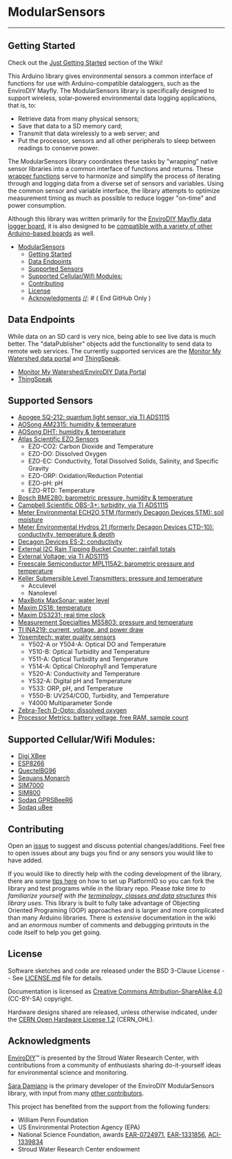 [//]: # ( @mainpage ModularSensors )
# ModularSensors
___
[//]: # ( @section mainpage_getting_started Getting Started )
## Getting Started

Check out the [Just Getting Started](https://github.com/EnviroDIY/ModularSensors/wiki/Getting-Started) section of the Wiki!

This Arduino library gives environmental sensors a common interface of functions for use with Arduino-compatible dataloggers, such as the EnviroDIY Mayfly.
The ModularSensors library is specifically designed to support wireless, solar-powered environmental data logging applications, that is, to:
* Retrieve data from many physical sensors;
* Save that data to a SD memory card;
* Transmit that data wirelessly to a web server; and
* Put the processor, sensors and all other peripherals to sleep between readings to conserve power.

The ModularSensors library coordinates these tasks by "wrapping" native sensor libraries into a common interface of functions and returns.
These [wrapper functions](https://en.wikipedia.org/wiki/Wrapper_function) serve to harmonize and simplify the process of iterating through and logging data from a diverse set of sensors and variables.
Using the common sensor and variable interface, the library attempts to optimize measurement timing as much as possible to reduce logger "on-time" and power consumption.

Although this library was written primarily for the [EnviroDIY Mayfly data logger board](https://envirodiy.org/mayfly/), it is also designed to be [compatible with a variety of other Arduino-based boards](https://github.com/EnviroDIY/ModularSensors/wiki/Processor-Compatibility) as well.

[//]: # ( @tableofcontents )

[//]: # ( Start GitHub Only )
- [ModularSensors](#modularsensors)
  - [Getting Started](#getting-started)
  - [Data Endpoints](#data-endpoints)
  - [Supported Sensors](#supported-sensors)
  - [Supported Cellular/Wifi Modules:](#supported-cellularwifi-modules)
  - [Contributing](#contributing)
  - [License](#license)
  - [Acknowledgments](#acknowledgments)
[//]: # ( End GitHub Only )


[//]: # ( @section mainpage_data_receivers Data Endpoints )
## Data Endpoints

While data on an SD card is very nice, being able to see live data is much better.
The "dataPublisher" objects add the functionality to send data to remote web services.
The currently supported services are the [Monitor My Watershed data portal](http://data.envirodiy.org/) and [ThingSpeak](https://thingspeak.com/).

- [Monitor My Watershed/EnviroDIY Data Portal](https://github.com/EnviroDIY/ModularSensors/wiki/EnviroDIY-Portal-Functions)
- [ThingSpeak](https://github.com/EnviroDIY/ModularSensors/wiki/ThingSpeak-Functions)

[//]: # ( @section mainpage_supported_sensors Supported Sensors )
## Supported Sensors

- [Apogee SQ-212: quantum light sensor, via TI ADS1115](https://github.com/EnviroDIY/ModularSensors/wiki/Apogee-SQ212)
- [AOSong AM2315: humidity & temperature](https://github.com/EnviroDIY/ModularSensors/wiki/AOSong-AM2315)
- [AOSong DHT: humidity & temperature](https://github.com/EnviroDIY/ModularSensors/wiki/AOSong-DHT)
- [Atlas Scientific EZO Sensors](https://github.com/EnviroDIY/ModularSensors/wiki/Atlas-Sensors)
    - EZO-CO2: Carbon Dioxide and Temperature
    - EZO-DO: Dissolved Oxygen
    - EZO-EC: Conductivity, Total Dissolved Solids, Salinity, and Specific Gravity
    - EZO-ORP: Oxidation/Reduction Potential
    - EZO-pH: pH
    - EZO-RTD: Temperature
- [Bosch BME280: barometric pressure, humidity & temperature](https://github.com/EnviroDIY/ModularSensors/wiki/Bosch-BME280)
- [Campbell Scientific OBS-3+: turbidity, via TI ADS1115](https://github.com/EnviroDIY/ModularSensors/wiki/Campbell-OBS3)
- [Meter Environmental ECH2O 5TM (formerly Decagon Devices 5TM): soil moisture](https://github.com/EnviroDIY/ModularSensors/wiki/Meter-ECH2O-5TM)
- [Meter Environmental Hydros 21 (formerly Decagon Devices CTD-10): conductivity, temperature & depth](https://github.com/EnviroDIY/ModularSensors/wiki/Meter-Hydros-21)
- [Decagon Devices ES-2: conductivity ](https://github.com/EnviroDIY/ModularSensors/wiki/Decagon-ES2)
- [External I2C Rain Tipping Bucket Counter: rainfall totals](https://github.com/EnviroDIY/ModularSensors/wiki/I2C-Tipping-Bucket)
- [External Voltage: via TI ADS1115](https://github.com/EnviroDIY/ModularSensors/wiki/TI-ADS1115-Voltage)
- [Freescale Semiconductor MPL115A2: barometric pressure and temperature](https://github.com/EnviroDIY/ModularSensors/wiki/Freescale-MPL115A2)
- [Keller Submersible Level Transmitters: pressure and temperature](https://github.com/EnviroDIY/ModularSensors/wiki/Keller-Level)
    - Acculevel
    - Nanolevel
- [MaxBotix MaxSonar: water level](https://github.com/EnviroDIY/ModularSensors/wiki/MaxBotix-MaxSonar)
- [Maxim DS18: temperature](https://github.com/EnviroDIY/ModularSensors/wiki/Maxim-DS18)
- [Maxim DS3231: real time clock](https://github.com/EnviroDIY/ModularSensors/wiki/Maxim-DS3231)
- [Measurement Specialties MS5803: pressure and temperature](https://github.com/EnviroDIY/ModularSensors/wiki/Measurement-Specialties-MS5803)
- [TI INA219: current, voltage, and power draw](https://github.com/EnviroDIY/ModularSensors/wiki/TI-INA219)
- [Yosemitech: water quality sensors](https://github.com/EnviroDIY/ModularSensors/wiki/Yosemitech-Sensors)
    - Y502-A or Y504-A: Optical DO and Temperature
    - Y510-B: Optical Turbidity and Temperature
    - Y511-A: Optical Turbidity and Temperature
    - Y514-A: Optical Chlorophyll and Temperature
    - Y520-A: Conductivity and Temperature
    - Y532-A: Digital pH and Temperature
    - Y533: ORP, pH, and Temperature
    - Y550-B: UV254/COD, Turbidity, and Temperature
    - Y4000 Multiparameter Sonde
- [Zebra-Tech D-Opto: dissolved oxygen](https://github.com/EnviroDIY/ModularSensors/wiki/ZebraTech-DOpto)
- [Processor Metrics: battery voltage, free RAM, sample count](https://github.com/EnviroDIY/ModularSensors/wiki/Processor-Metadata)


[//]: # ( @section mainpage_modems Supported Cellular/Wifi Modules )
## Supported Cellular/Wifi Modules:
- [Digi XBee](https://github.com/EnviroDIY/ModularSensors/wiki/Digi-XBee)
- [ESP8266](https://github.com/EnviroDIY/ModularSensors/wiki/ESP8266)
- [QuectelBG96](https://github.com/EnviroDIY/ModularSensors/wiki/QuectelBG96)
- [Sequans Monarch](https://github.com/EnviroDIY/ModularSensors/wiki/Sequans-Monarch)
- [SIM7000](https://github.com/EnviroDIY/ModularSensors/wiki/SIM7000)
- [SIM800](https://github.com/EnviroDIY/ModularSensors/wiki/SIM800)
- [Sodaq GPRSBeeR6](https://github.com/EnviroDIY/ModularSensors/wiki/Sodaq-GPRSBeeR6)
- [Sodaq uBee](https://github.com/EnviroDIY/ModularSensors/wiki/Sodaq-uBee)



[//]: # ( @section mainpage_contributing Contributing )
## Contributing
Open an [issue](https://github.com/EnviroDIY/ModularSensors/issues) to suggest and discuss potential changes/additions.
Feel free to open issues about any bugs you find or any sensors you would like to have added.

If you would like to directly help with the coding development of the library, there are some [tips here](https://github.com/EnviroDIY/ModularSensors/wiki/Developer-Setup) on how to set up PlatformIO so you can fork the library and test programs while in the library repo.
Please _take time to familiarize yourself with the [terminology, classes and data structures](https://github.com/EnviroDIY/ModularSensors/wiki/Terminology) this library uses_.
This library is built to fully take advantage of Objecting Oriented Programing (OOP) approaches and is larger and more complicated than many Arduino libraries.
There is _extensive_ documentation in the wiki and an _enormous_ number of comments and debugging printouts in the code itself to help you get going.



[//]: # ( @section mainpage_license License )
## License
Software sketches and code are released under the BSD 3-Clause License -- See [LICENSE.md](https://github.com/EnviroDIY/ModularSensors/blob/master/LICENSE.md) file for details.

Documentation is licensed as [Creative Commons Attribution-ShareAlike 4.0](https://creativecommons.org/licenses/by-sa/4.0/) (CC-BY-SA) copyright.

Hardware designs shared are released, unless otherwise indicated, under the [CERN Open Hardware License 1.2](http://www.ohwr.org/licenses/cern-ohl/v1.2) (CERN_OHL).

[//]: # ( @section mainpage_acknowledgments Acknowledgments )
## Acknowledgments
[EnviroDIY](http://envirodiy.org/)™ is presented by the Stroud Water Research Center, with contributions from a community of enthusiasts sharing do-it-yourself ideas for environmental science and monitoring.

[Sara Damiano](https://github.com/SRGDamia1) is the primary developer of the EnviroDIY ModularSensors library, with input from many [other contributors](https://github.com/EnviroDIY/ModularSensors/graphs/contributors).

This project has benefited from the support from the following funders:

* William Penn Foundation
* US Environmental Protection Agency (EPA)
* National Science Foundation, awards [EAR-0724971](http://www.nsf.gov/awardsearch/showAward?AWD_ID=0724971), [EAR-1331856](http://www.nsf.gov/awardsearch/showAward?AWD_ID=1331856), [ACI-1339834](http://www.nsf.gov/awardsearch/showAward?AWD_ID=1339834)
* Stroud Water Research Center endowment
